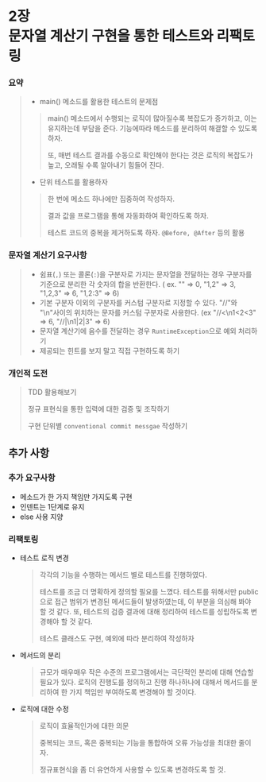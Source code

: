 # 2장 <br>문자열 계산기 구현을 통한 테스트와 리팩토링

### 요약

>- main() 메소드를 활용한 테스트의 문제점
>
>  > main() 메소드에서 수행되는 로직이 많아질수록 복잡도가 증가하고, 이는 유지하는데 부담을 준다. 기능에따라 메소드를 분리하여 해결할 수 있도록 하자.
>  >
>  > 또, 매번 테스트 결과를 수동으로 확인해야 한다는 것은 로직의 복잡도가 높고, 오래될 수록 알아내기 힘들어 진다.
>
>  
>
>- 단위 테스트를 활용하자
>
>  > 한 번에 메소드 하나에만 집중하여 작성하자.
>  >
>  > 결과 값을 프로그램을 통해 자동화하여 확인하도록 하자.
>  >
>  > 테스트 코드의 중복을 제거하도록 하자. `@Before, @After` 등의 활용

### 문자열 계산기 요구사항

> - 쉼표(`,`) 또는 콜론(`:`)을 구분자로 가지는 문자열을 전달하는 경우 구분자를 기준으로 분리한 각 숫자의 합을 반환한다.
>   ( ex. "" => 0, "1,2" => 3, "1,2,3" => 6, "1,2:3" => 6)
> - 기본 구분자 이외의 구분자를 커스텀 구분자로 지정할 수 있다. "//"와 "\n"사이의 위치하는 문자를 커스텀 구분자로 사용한다.
>   (ex "//<\n1<2<3" => 6, "//|\n1|2|3" => 6)
> - 문자열 계산기에 음수를 전달하는 경우 `RuntimeException`으로 예외 처리하기
> - 제공되는 힌트를 보지 말고 직접 구현하도록 하기

### 개인적 도전

> TDD 활용해보기
>
> 정규 표현식을 통한 입력에 대한 검증 및 조작하기
>
> 구현 단위별 `conventional commit messgae` 작성하기

## 추가 사항

### 추가 요구사항

- 메소드가 한 가지 책임만 가지도록 구현
- 인덴트는 1단계로 유지
- else 사용 지양

### 리팩토링

- 테스트 로직 변경

  >각각의 기능을 수행하는 메서드 별로 테스트를 진행하였다.
  >
  >테스트를 조금 더 명확하게 정의할 필요를 느꼈다. 테스트를 위해서만 public으로 접근 범위가 변경된 메서드들이 발생하였는데, 이 부분을 의심해 봐야 할 것 같다. 또, 테스트의 검증 결과에 대해 정리하여 테스트를 성립하도록 변경해야 할 것 같다.
  >
  >
  >테스트 클래스도 구현, 예외에 따라 분리하여 작성하자

- 메서드의 분리

  >규모가 매우매우 작은 수준의 프로그램에서는 극단적인 분리에 대해 연습할 필요가 있다. 로직의 진행도를 정의하고 진행 하나하나에 대해서 메서드를 분리하여 한 가지 책임만 부여하도록 변경해야 할 것이다. 

- 로직에 대한 수정

  >로직이 효율적인가에 대한 의문
  >
  >중복되는 코드, 혹은 중복되는 기능을 통합하여 오류 가능성을 최대한 줄이자.
  >
  >정규표현식을 좀 더 유연하게 사용할 수 있도록 변경하도록 할 것.

